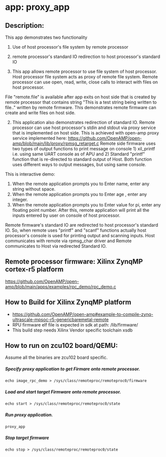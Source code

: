 # app: proxy_app

## Description:

  This app demonstrates two functionality
  1) Use of host processor's file system by remote processor
  2) remote processor's standard IO redirection to host processor's standard IO

  1) This app allows remote processor to use file system of host processor. Host
  processor file system acts as proxy of remote file system. Remote processor
  can use open, read, write, close calls to interact with files on host
  processor.

  File "remote.file" is available after app exits on host side that is created by
  remote processor that contains string "This is a test string being written to
  file.." written by remote firmware. This demonstrates remote firmware can
  create and write files on host side.

  2) This application also demonstrates redirection of standard IO.
  Remote processor can use host processor's stdin and stdout via proxy service
  that is implemented on host side. This is achieved with open-amp proxy
  service implemented here:
  https://github.com/OpenAMP/open-amp/blob/main/lib/proxy/rpmsg_retarget.c
  Remote side firmware uses two types of output functions to print message on
  console 1) xil_printf i.e. using same UART console as of APU and 2) Standard
  "printf" function that is re-directed to standard output of Host. Both function
  uses different ways to output messages, but using same console.

  This is interactive demo:
  1. When the remote application prompts you to Enter name, enter any string without space.
  2. When the remote application prompts you to Enter age , enter any integer.
  3. When the remote application prompts you to Enter value for pi, enter any floating
     point number.
  After this, remote application will print all the inputs entered by user on console
  of host processor.

  Remote firmware's standard IO are redirected to host processor's standard IO.
  So, when remote uses "printf" and "scanf" functions actually host processor's
  console is used for printing output and scanning inputs. Host communicates with
  remote via rpmsg_char driver and Remote communicates to Host via redirected
  Standard IO.

## Remote processor firmware: Xilinx ZynqMP cortex-r5 platform

  https://github.com/OpenAMP/open-amp/blob/main/apps/examples/rpc_demo/rpc_demo.c

## How to Build for Xilinx ZynqMP platform
  * https://github.com/OpenAMP/open-amp#example-to-compile-zynq-ultrascale-mpsoc-r5-genericbaremetal-remote
  * RPU firmware elf file is expected in sdk at path: /lib/firmware/
  * This build step needs Xilinx Vendor specific toolchain xsdb

## How to run on zcu102 board/QEMU:
Assume all the binaries are zcu102 board specific.

##### Specify proxy application to get Firmare onto remote processor.
`echo image_rpc_demo > /sys/class/remoteproc/remoteproc0/firmware`

##### Load and start target Firmware onto remote processor.
`echo start > /sys/class/remoteproc/remoteproc0/state`

##### Run proxy application.
`proxy_app`

##### Stop target firmware
`echo stop > /sys/class/remoteproc/remoteproc0/state`
